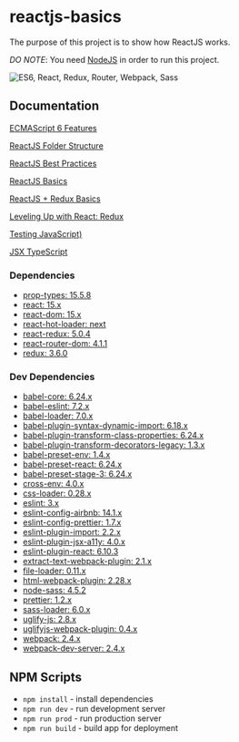 # reactjs-basics

The purpose of this project is to show how ReactJS works.

*DO NOTE*: You need [NodeJS](https://nodejs.org/en/) in order to run this project.

![ES6, React, Redux, Router, Webpack, Sass](https://cloud.githubusercontent.com/assets/733074/25338311/193a1a40-28ff-11e7-8f22-9a5d9dac7b84.png)

## Documentation

[ECMAScript 6 Features](https://github.com/lukehoban/es6features)

[ReactJS Folder Structure](https://medium.com/@alexmngn/how-to-better-organize-your-react-applications-2fd3ea1920f1)

[ReactJS Best Practices](https://blog.risingstack.com/react-js-best-practices-for-2016/)

[ReactJS Basics](https://www.youtube.com/playlist?list=PL55RiY5tL51oyA8euSROLjMFZbXaV7skS)

[ReactJS + Redux Basics](https://www.youtube.com/playlist?list=PL55RiY5tL51rrC3sh8qLiYHqUV3twEYU_)

[Leveling Up with React: Redux](https://css-tricks.com/learning-react-redux/)

[Testing JavaScript)](https://www.youtube.com/watch?v=DdqiXcYDv-8)

[JSX TypeScript](https://www.typescriptlang.org/docs/handbook/jsx.html)

### Dependencies

- [prop-types: 15.5.8](https://www.npmjs.com/package/prop-types)
- [react: 15.x](https://www.npmjs.com/package/react)
- [react-dom: 15.x](https://www.npmjs.com/package/react-dom)
- [react-hot-loader: next](https://www.npmjs.com/package/react-hot-loader)
- [react-redux: 5.0.4](https://www.npmjs.com/package/react-redux)
- [react-router-dom: 4.1.1](https://www.npmjs.com/package/react-router-dom)
- [redux: 3.6.0](https://www.npmjs.com/package/redux)

### Dev Dependencies

- [babel-core: 6.24.x](https://www.npmjs.com/package/babel-core)
- [babel-eslint: 7.2.x](https://www.npmjs.com/package/babel-eslint)
- [babel-loader: 7.0.x](https://www.npmjs.com/package/babel-loader)
- [babel-plugin-syntax-dynamic-import: 6.18.x](https://www.npmjs.com/package/babel-plugin-syntax-dynamic-import)
- [babel-plugin-transform-class-properties: 6.24.x](https://www.npmjs.com/package/babel-plugin-transform-class-properties)
- [babel-plugin-transform-decorators-legacy: 1.3.x](https://www.npmjs.com/package/babel-plugin-transform-decorators-legacy)
- [babel-preset-env: 1.4.x](https://www.npmjs.com/package/babel-preset-env)
- [babel-preset-react: 6.24.x](https://www.npmjs.com/package/babel-preset-react)
- [babel-preset-stage-3: 6.24.x](https://www.npmjs.com/package/babel-preset-stage-3)
- [cross-env: 4.0.x](https://www.npmjs.com/package/cross-env)
- [css-loader: 0.28.x](https://www.npmjs.com/package/css-loader)
- [eslint: 3.x](https://www.npmjs.com/package/eslint)
- [eslint-config-airbnb: 14.1.x](https://www.npmjs.com/package/eslint-config-airbnb)
- [eslint-config-prettier: 1.7.x](https://www.npmjs.com/package/eslint-config-prettier)
- [eslint-plugin-import: 2.2.x](https://www.npmjs.com/package/eslint-plugin-import)
- [eslint-plugin-jsx-a11y: 4.0.x](https://www.npmjs.com/package/eslint-plugin-jsx-a11y)
- [eslint-plugin-react: 6.10.3](https://www.npmjs.com/package/eslint-plugin-react)
- [extract-text-webpack-plugin: 2.1.x](https://www.npmjs.com/package/extract-text-webpack-plugin)
- [file-loader: 0.11.x](https://www.npmjs.com/package/file-loader)
- [html-webpack-plugin: 2.28.x](https://www.npmjs.com/package/html-webpack-plugin)
- [node-sass: 4.5.2](https://www.npmjs.com/package/node-sass)
- [prettier: 1.2.x](https://www.npmjs.com/package/prettier)
- [sass-loader: 6.0.x](https://www.npmjs.com/package/sass-loader)
- [uglify-js: 2.8.x](https://www.npmjs.com/package/uglify-js)
- [uglifyjs-webpack-plugin: 0.4.x](https://www.npmjs.com/package/uglifyjs-webpack-plugin)
- [webpack: 2.4.x](https://www.npmjs.com/package/webpack)
- [webpack-dev-server: 2.4.x](https://www.npmjs.com/package/webpack-dev-server)

## NPM Scripts

- `npm install` - install dependencies
- `npm run dev` - run development server
- `npm run prod` - run production server
- `npm run build` - build app for deployment
